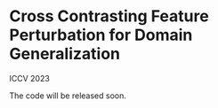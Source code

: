 # Cross Contrasting Feature Perturbation for Domain Generalization
ICCV 2023  

The code will be released soon.
